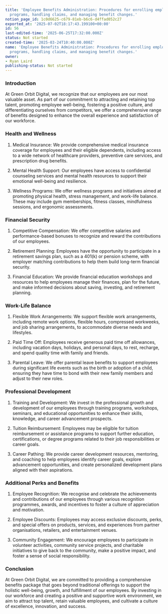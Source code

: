 ```yaml
---
title: 'Employee Benefits Administration: Procedures for enrolling employees in benefits
  programs, handling claims, and managing benefit changes.'
notion_page_id: 1c0d6625-c679-81eb-b6c6-d4ffad052c27
exported_at: '2025-07-02T18:17:43.199100+00:00'
id: 56
last-edited-time: '2025-06-25T17:32:00.000Z'
status: Not started
created-time: '2025-03-24T10:40:00.000Z'
name: 'Employee Benefits Administration: Procedures for enrolling employees in benefits
  programs, handling claims, and managing benefit changes.'
owner:
- Ryan Laird
publishing-status: Not started
---
```


### Introduction

At Green Orbit Digital, we recognize that our employees are our most valuable asset. As part of our commitment to attracting and retaining top talent, promoting employee well-being, fostering a positive culture, and differentiating ourselves from competitors, we offer a comprehensive range of benefits designed to enhance the overall experience and satisfaction of our workforce.

### Health and Wellness

1. Medical Insurance: We provide comprehensive medical insurance coverage for employees and their eligible dependents, including access to a wide network of healthcare providers, preventive care services, and prescription drug benefits.

1. Mental Health Support: Our employees have access to confidential counseling services and mental health resources to support their emotional well-being and resilience.

1. Wellness Programs: We offer wellness programs and initiatives aimed at promoting physical health, stress management, and work-life balance. These may include gym memberships, fitness classes, mindfulness sessions, and ergonomic assessments.

### Financial Security

1. Competitive Compensation: We offer competitive salaries and performance-based bonuses to recognize and reward the contributions of our employees.

1. Retirement Planning: Employees have the opportunity to participate in a retirement savings plan, such as a 401(k) or pension scheme, with employer matching contributions to help them build long-term financial security.

1. Financial Education: We provide financial education workshops and resources to help employees manage their finances, plan for the future, and make informed decisions about saving, investing, and retirement planning.

### Work-Life Balance

1. Flexible Work Arrangements: We support flexible work arrangements, including remote work options, flexible hours, compressed workweeks, and job sharing arrangements, to accommodate diverse needs and lifestyles.

1. Paid Time Off: Employees receive generous paid time off allowances, including vacation days, holidays, and personal days, to rest, recharge, and spend quality time with family and friends.

1. Parental Leave: We offer parental leave benefits to support employees during significant life events such as the birth or adoption of a child, ensuring they have time to bond with their new family members and adjust to their new roles.

### Professional Development

1. Training and Development: We invest in the professional growth and development of our employees through training programs, workshops, seminars, and educational opportunities to enhance their skills, knowledge, and career advancement prospects.

1. Tuition Reimbursement: Employees may be eligible for tuition reimbursement or assistance programs to support further education, certifications, or degree programs related to their job responsibilities or career goals.

1. Career Pathing: We provide career development resources, mentoring, and coaching to help employees identify career goals, explore advancement opportunities, and create personalized development plans aligned with their aspirations.

### Additional Perks and Benefits

1. Employee Recognition: We recognise and celebrate the achievements and contributions of our employees through various recognition programmes, awards, and incentives to foster a culture of appreciation and motivation.

1. Employee Discounts: Employees may access exclusive discounts, perks, and special offers on products, services, and experiences from partner organisations, retailers, and entertainment venues.

1. Community Engagement: We encourage employees to participate in volunteer activities, community service projects, and charitable initiatives to give back to the community, make a positive impact, and foster a sense of social responsibility.

### Conclusion

At Green Orbit Digital, we are committed to providing a comprehensive benefits package that goes beyond traditional offerings to support the holistic well-being, growth, and fulfillment of our employees. By investing in our workforce and creating a positive and supportive work environment, we aim to attract top talent, retain valuable employees, and cultivate a culture of excellence, innovation, and success.